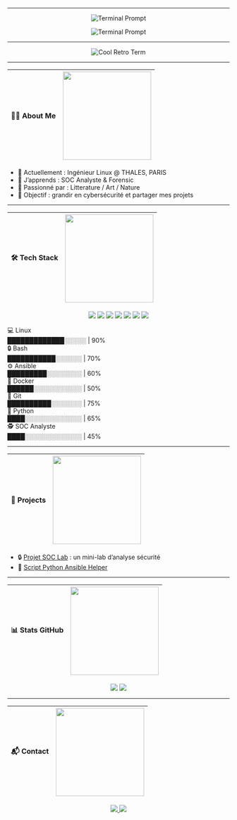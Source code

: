 
---
<p align="center">
  <img src="https://readme-typing-svg.demolab.com?font=Share+Tech+Mono&size=34&pause=99999999&color=00FF00&width=700&lines=%24+jerome@linux:~$+welcome_on_my_github!" alt="Terminal Prompt" />
</p>


<p align="center">
  <img src="https://readme-typing-svg.demolab.com?font=Share+Tech+Mono&size=20&pause=1000&color=00FF00&width=260&lines=Linux+System+Engineer;Cybersecurity+%26+Automation;Always+Learning..." alt="Terminal Prompt" />
</p>

---

<p align="center">
  <img src="https://64.media.tumblr.com/9a674e46f9b88bd2cffdc4a98d94e4dd/2ee44825cf2d0e13-30/s500x750/66e085518ca7c753262ecd69ea64a0e18f19e27c.gifv" alt="Cool Retro Term" />
</p>

---





| 🙋‍♂️ About Me | <img src="https://64.media.tumblr.com/017610fc57565d741fa9590e3892caaf/05716ba0c46b3c10-e3/s500x750/d8127f1cc67928d8c106c9f34ba9f32aa5eb1130.gif" width="200" style="vertical-align: middle;"> |
|----------------|-------------------------------------------------------------------------------------------------------------|
- 🔭 Actuellement : Ingénieur Linux @ THALES, PARIS
- 🌱 J’apprends : SOC Analyste & Forensic
- 🍂 Passionné par : Litterature / Art / Nature  
- 🎯 Objectif : grandir en cybersécurité et partager mes projets


---


| 🛠️ Tech Stack | <img src="https://64.media.tumblr.com/ebd05e05b4f4d82953adbe55eebda41e/cbe8e7eaaee9f3dd-56/s1280x1920/1144e1b9ce683f2da79c8a17e0fb461e2f52d8b3.gif" width="200" style="vertical-align: middle;"> |
|----------------|-------------------------------------------------------------------------------------------------------------|
<p align="center">
  <img src="https://img.shields.io/badge/Linux-111?logo=linux&logoColor=white" />
  <img src="https://img.shields.io/badge/Bash-121212?logo=gnubash&logoColor=white" />
  <img src="https://img.shields.io/badge/Ansible-000?logo=ansible&logoColor=white" />
  <img src="https://img.shields.io/badge/Docker-0db7ed?logo=docker&logoColor=white" />
  <img src="https://img.shields.io/badge/Git-F05032?logo=git&logoColor=white" />
  <img src="https://img.shields.io/badge/Python-3776AB?logo=python&logoColor=white" />
  <img src="https://img.shields.io/badge/SOC%20Analyste-111?logo=probot&logoColor=white" />
</p>

💻 Linux  
█████████████░░░░░ | 90%  
🔒 Bash  
███████████░░░░░░ | 70%  
⚙️ Ansible  
█████████░░░░░░░░ | 60%  
🐳 Docker  
██████░░░░░░░░░░░ | 50%  
📂 Git  
██████████░░░░░░░ | 75%  
🐍 Python  
████░░░░░░░░░░░░░ | 65%  
🕵️ SOC Analyste  
████░░░░░░░░░░░░░ | 45%  

--- 


| 📂 Projects | <img src="https://64.media.tumblr.com/a57224044c21ed360630a7d243a8371a/2ee44825cf2d0e13-b8/s500x750/297534deb55ea99099a8a317caa9a23eb67c3d18.gif" width="200" style="vertical-align: middle;"> |
|----------------|-------------------------------------------------------------------------------------------------------------|
- 🔒 [Projet SOC Lab](https://github.com/tonpseudo/soc-lab) : un mini-lab d’analyse sécurité  
- 🐍 [Script Python Ansible Helper](https://github.com/tonpseudo/ansible-helper)  



---


| 📊 Stats GitHub | <img src="https://64.media.tumblr.com/eed43d52586c28c4ce1ab3865733a4f7/tumblr_pb2prkQEe11vr6fnio1_540.gifv" width="200" style="vertical-align: middle;"> |
|----------------|-------------------------------------------------------------------------------------------------------------|

<p align="center">
  <img src="https://github-readme-stats.vercel.app/api?username=tonpseudo&show_icons=true&theme=tokyonight" />
  <img src="https://github-readme-stats.vercel.app/api/top-langs/?username=tonpseudo&layout=compact&theme=tokyonight" />
</p>

---


| 📬 Contact | <img src="https://64.media.tumblr.com/8f401d392474ad4b7bef1e2da1075a02/eca5b32e5be74738-88/s640x960/a604b7dc7dfa503face5b7aa63b5463801db9049.gif" width="200" style="vertical-align: middle;"> |
|----------------|-------------------------------------------------------------------------------------------------------------|

<p align="center">
  <a href="https://www.linkedin.com/in/j%C3%A9r%C3%B4me-aguas/">
    <img src="https://img.shields.io/badge/LinkedIn-0A66C2?style=for-the-badge&logo=linkedin&logoColor=white" />
  </a>
  <a href="https://github.com/jeyinked">
    <img src="https://img.shields.io/badge/GitHub-111?style=for-the-badge&logo=github&logoColor=white" />
  </a>
</p>



